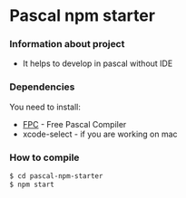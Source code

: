 # Pascal npm starter

### Information about project
  -  It helps to develop in pascal without IDE

### Dependencies

You need to install:

* [FPC](https://www.freepascal.org/download.html) - Free Pascal Compiler
* xcode-select - if you are working on mac

### How to compile

```sh
$ cd pascal-npm-starter
$ npm start
```
